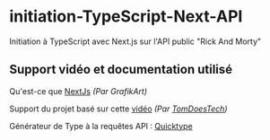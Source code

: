 # initiation-TypeScript-Next-API

Initiation à TypeScript avec Next.js sur l'API public "Rick And Morty"

## Support vidéo et documentation utilisé

Qu'est-ce que [NextJs](https://www.youtube.com/watch?v=wTFThzLcrOk) *(Par GrafikArt)*

Support du projet basé sur cette [vidéo](https://www.youtube.com/watch?v=OTuHnVvxTDs) *(Par [TomDoesTech](https://www.youtube.com/c/TomDoesTech))*

Générateur de Type à la requêtes API : [Quicktype](https://app.quicktype.io/)
